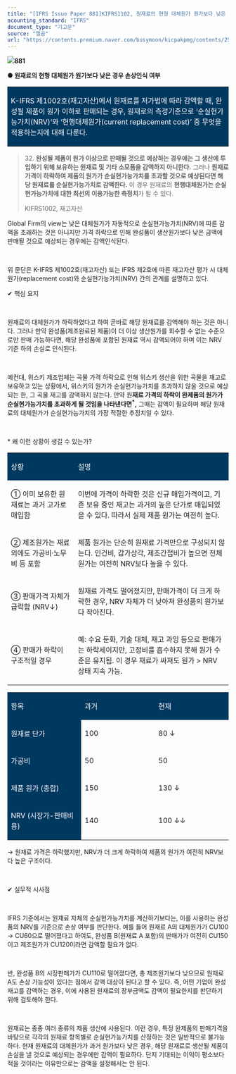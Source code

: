 ```yaml
---
title: "[IFRS Issue Paper 881]KIFRS1102, 원재료의 현형 대체원가 원가보다 낮은 경우 손상인식 여부"
acounting_standard: "IFRS"
document_type: "기고문"
source: "엘곰"
url: "https://contents.premium.naver.com/busymoon/kicpakpmg/contents/250625184426616ra"
---
```

![](https://n2.news.naver.com/l.gif?type=content)**881**

**● 원재료의 현형 대체원가 원가보다 낮은 경우 손상인식 여부**

<table style=""><tbody><tr><td colspan="3" rowspan="1" style="width: 99.99%; height: 86.0px;  background-color: #003960;"><div><p style=""><span style="color:#ffffff;">K-IFRS 제1002호(재고자산)에서 원재료를 저가법에 따라 감액할 때, 완성될 제품이 원가 이하로 판매되는 경우, 원재로의 측정기준으로 ‘순실현가능가치(NRV)’와 ‘현행대체원가(current replacement cost)’ 중 무엇을 적용하는지에 대해 다룬다.</span></p></div></td></tr></tbody></table>

> 32\. **완성될 제품이 원가 이상으로 판매될 것으로 예상하는 경우에는 그 생산에 투입하기 위해 보유하는 원재료 및 기타 소모품을 감액하지 아니한다.** 그러나 **원재료 가격이 하락하여 제품의 원가가 순실현가능가치를 초과할 것으로 예상된다면 해당 원재료를 순실현가능가치로 감액한다.** 이 경우 원재료의 **현행대체원가는 순실현가능가치에 대한 최선의 이용가능한 측정치**가 될 수 있다.
> 
> KIFRS1002, 재고자산

Global Firm의 view는 낮은 대체원가가 자동적으로 순실현가능가치(NRV)에 따른 감액을 초래하는 것은 아니지만 가격 하락으로 인해 완성품이 생산원가보다 낮은 금액에 판매될 것으로 예상되는 경우에는 감액인식된다.

​

위 문단은 K-IFRS 제1002호(재고자산) 또는 IFRS 제2호에 따른 재고자산 평가 시 대체원가(replacement cost)와 순실현가능가치(NRV) 간의 관계를 설명하고 있다.

✔ 핵심 요지

​

원재료의 대체원가가 하락하였다고 하여 곧바로 해당 원재료를 감액해야 하는 것은 아니다. 그러나 만약 완성품(제조완료된 제품)이 더 이상 생산원가를 회수할 수 없는 수준으로만 판매 가능하다면, 해당 완성품에 포함된 원재료 역시 감액되어야 하며 이는 NRV 기준 하의 손실로 인식된다.

​

예컨대, 위스키 제조업체는 곡물 가격 하락으로 인해 위스키 생산을 위한 곡물을 재고로 보유하고 있는 상황에서, 위스키의 원가가 순실현가능가치를 초과하지 않을 것으로 예상되는 한, 그 곡물 재고를 감액하지 않는다. 만약 원**재료 가격의 하락이 완제품의 원가가 순실현가능가치를 초과하게 될 것임을 나타낸다면**<sup><b>*</b></sup>**,** 그때는 감액이 필요하며 해당 원재료의 대체원가가 순실현가능가치의 가장 적절한 추정치일 수 있다.

​

\* 왜 이런 상황이 생길 수 있는가?

<table style=""><tbody><tr><td colspan="1" rowspan="1" style="width: 30.29%; height: 40.0px;  background-color: #003960;"><div><p style=""><span style="color:#ffffff;">상황</span></p></div></td><td colspan="1" rowspan="1" style="width: 69.71%; height: 40.0px;  background-color: #003960;"><div><p style=""><span style="color:#ffffff;">설명</span></p></div></td></tr><tr><td colspan="1" rowspan="1" style="width: 30.29%; height: 40.0px;  "><div><p style=""><span style="">① 이미 보유한 원재료는 과거 고가로 매입함</span></p></div></td><td colspan="1" rowspan="1" style="width: 69.71%; height: 40.0px;  "><div><p style=""><span style="">이번에 가격이 하락한 것은 </span><span style="">신규 매입가격</span><span style="">이고, 기존 보유 중인 재고는 </span><span style="">과거의 높은 단가로 매입</span><span style="">되었을 수 있다. 따라서 실제 제품 원가는 여전히 높다.</span></p></div></td></tr><tr><td colspan="1" rowspan="1" style="width: 30.29%; height: 40.0px;  "><div><p style=""><span style="">② 제조원가는 재료 외에도 가공비·노무비 등 포함</span></p></div></td><td colspan="1" rowspan="1" style="width: 69.71%; height: 40.0px;  "><div><p style=""><span style="">제품 원가는 단순히 원재료 가격만으로 구성되지 않는다. 인건비, 감가상각, 제조간접비가 높으면 전체 원가는 여전히 NRV보다 높을 수 있다.</span></p></div></td></tr><tr><td colspan="1" rowspan="1" style="width: 30.29%; height: 40.0px;  "><div><p style=""><span style="">③ 판매가격 자체가 급락함 (NRV↓)</span></p></div></td><td colspan="1" rowspan="1" style="width: 69.71%; height: 40.0px;  "><div><p style=""><span style="">원재료 가격도 떨어졌지만, </span><span style="">판매가격이 더 크게 하락</span><span style="">한 경우, NRV 자체가 더 낮아져 완성품의 원가보다 작아진다.</span></p></div></td></tr><tr><td colspan="1" rowspan="1" style="width: 30.29%; height: 40.0px;  "><div><p style=""><span style="">④ 판매가 하락이 구조적일 경우</span></p></div></td><td colspan="1" rowspan="1" style="width: 69.71%; height: 40.0px;  "><div><p style=""><span style="">예: 수요 둔화, 기술 대체, 재고 과잉 등으로 판매가는 하락세이지만, 고정비를 흡수하지 못해 원가 수준은 유지됨. 이 경우 재료가 싸져도 원가 &gt; NRV 상태 지속 가능.</span></p></div></td></tr></tbody></table>

<table style=""><tbody><tr><td colspan="1" rowspan="1" style="width: 33.34%; height: 40.0px;  background-color: #003960;"><div><p style=""><span style="color:#ffffff;">항목</span></p></div></td><td colspan="1" rowspan="1" style="width: 33.34%; height: 40.0px;  background-color: #003960;"><div><p style=""><span style="color:#ffffff;">과거</span></p></div></td><td colspan="1" rowspan="1" style="width: 33.34%; height: 40.0px;  background-color: #003960;"><div><p style=""><span style="color:#ffffff;">현재</span></p></div></td></tr><tr><td colspan="1" rowspan="1" style="width: 33.34%; height: 40.0px;  background-color: #003960;"><div><p style=""><span style="color:#ffffff;">원재료 단가</span></p></div></td><td colspan="1" rowspan="1" style="width: 33.34%; height: 40.0px;  "><div><p style=""><span style="">100</span></p></div></td><td colspan="1" rowspan="1" style="width: 33.34%; height: 40.0px;  "><div><p style=""><span style="">80 ↓</span></p></div></td></tr><tr><td colspan="1" rowspan="1" style="width: 33.34%; height: 40.0px;  background-color: #003960;"><div><p style=""><span style="color:#ffffff;">가공비</span></p></div></td><td colspan="1" rowspan="1" style="width: 33.34%; height: 40.0px;  "><div><p style=""><span style="">50</span></p></div></td><td colspan="1" rowspan="1" style="width: 33.34%; height: 40.0px;  "><div><p style=""><span style="">50</span></p></div></td></tr><tr><td colspan="1" rowspan="1" style="width: 33.34%; height: 40.0px;  background-color: #003960;"><div><p style=""><span style="color:#ffffff;">제품 원가 (총합)</span></p></div></td><td colspan="1" rowspan="1" style="width: 33.34%; height: 40.0px;  "><div><p style=""><span style="">150</span></p></div></td><td colspan="1" rowspan="1" style="width: 33.34%; height: 40.0px;  "><div><p style=""><span style="">130 ↓</span></p></div></td></tr><tr><td colspan="1" rowspan="1" style="width: 33.34%; height: 40.0px;  background-color: #003960;"><div><p style=""><span style="color:#ffffff;">NRV (시장가-판매비용)</span></p></div></td><td colspan="1" rowspan="1" style="width: 33.34%; height: 40.0px;  "><div><p style=""><span style="">140</span></p></div></td><td colspan="1" rowspan="1" style="width: 33.34%; height: 40.0px;  "><div><p style=""><span style="">100 ↓↓</span></p></div></td></tr></tbody></table>

→ 원재료 가격은 하락했지만, NRV가 더 크게 하락하여 제품의 원가가 여전히 NRV보다 높은 구조이다.

​

✔ 실무적 시사점

​

IFRS 기준에서는 원재료 자체의 순실현가능가치를 계산하기보다는, 이를 사용하는 완성품의 NRV를 기준으로 손상 여부를 판단한다. 예를 들어 원재료 A의 대체원가가 CU100 → CU60으로 떨어졌다고 하여도, 완성품 B(원재료 A 포함)의 판매가가 여전히 CU150이고 제조원가가 CU120이라면 감액할 필요가 없다.

​

반, 완성품 B의 시장판매가가 CU110로 떨어졌다면, 총 제조원가보다 낮으므로 원재료 A도 손상 가능성이 있다는 점에서 감액 대상이 된다고 할 수 있다. 즉, 어떤 기업이 완성재고를 감액하는 경우, 이에 사용된 원재료의 장부금액도 감액이 필요한지를 판단하기 위해 검토해야 한다.

​

원재료는 종종 여러 종류의 제품 생산에 사용된다. 이런 경우, 특정 완제품의 판매가격을 바탕으로 각각의 원재료 항목별로 순실현가능가치를 산정하는 것은 일반적으로 불가능하다. 현재 원재료의 대체원가가 과거 원가보다 낮은 경우, 해당 원재료로 생산될 제품이 손실을 낼 것으로 예상되는 경우에만 감액이 필요하다. 단지 기대되는 이익이 평소보다 적을 것이라는 이유만으로는 감액을 설정해서는 안 된다.